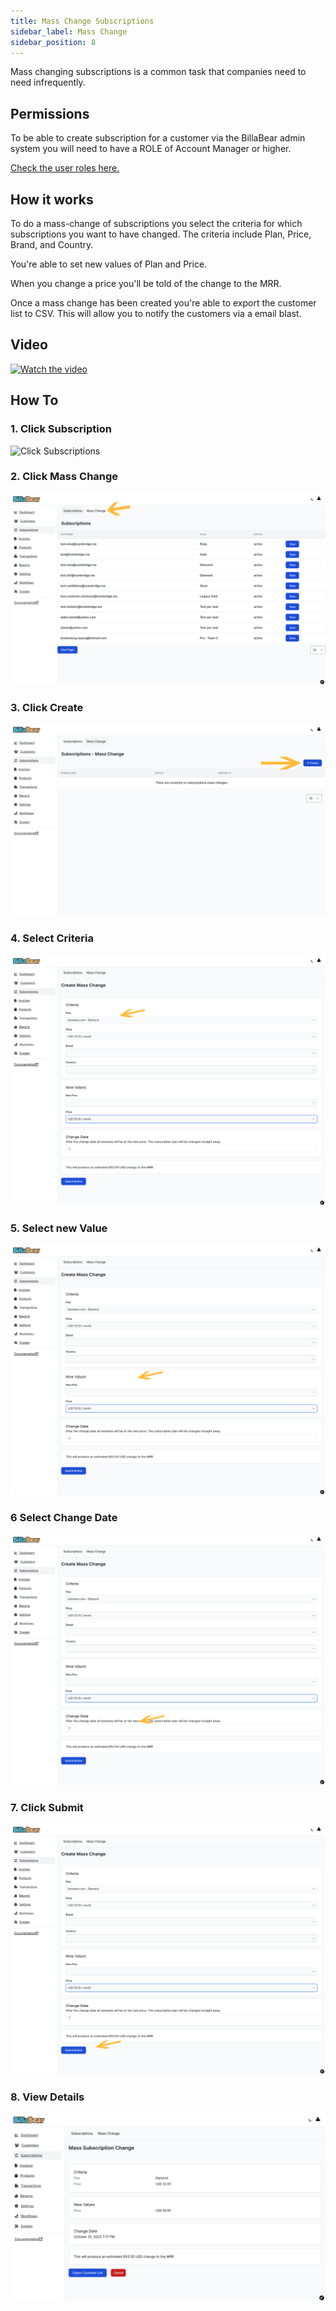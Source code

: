 ```yaml
---
title: Mass Change Subscriptions
sidebar_label: Mass Change
sidebar_position: 8
---
```

Mass changing subscriptions is a common task that companies need to need infrequently.

## Permissions

To be able to create subscription for a customer via the BillaBear admin system you will need to have a ROLE of Account Manager or higher.

[Check the user roles here.](../user_roles/)

## How it works

To do a mass-change of subscriptions you select the criteria for which subscriptions you want to have changed. The criteria include Plan, Price, Brand, and Country. 

You're able to set new values of Plan and Price.

When you change a price you'll be told of the change to the MRR.

Once a mass change has been created you're able to export the customer list to CSV. This will allow you to notify the customers via a email blast.

## Video

[![Watch the video](https://img.youtube.com/vi/1Jq6-GZ1t0M/mqdefault.jpg)](https://youtu.be/1Jq6-GZ1t0M)


## How To

### 1. Click Subscription

![Click Subscriptions](./mass_change_screenshot/1_click_subscriptions.png)

### 2. Click Mass Change

![Click Mass Change](./mass_change_screenshots/2_click_mass_change.png)

### 3. Click Create

![Click Create](./mass_change_screenshots/3_click_create.png)

### 4. Select Criteria

![Select Criteria](./mass_change_screenshots/4_select_criteria.png)

### 5. Select new Value

![Select new value](./mass_change_screenshots/5_select_new_values.png)

### 6 Select Change Date

![Select Change Date](./mass_change_screenshots/6_select_change.png)

### 7. Click Submit

![Click Submit](./mass_change_screenshots/7_click_submit.png)

### 8. View Details

![View Details](./mass_change_screenshots/8_click_mass_change.png)